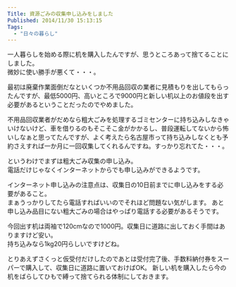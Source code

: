 ```yaml
---
Title: 資源ごみの収集申し込みをしました
Published: 2014/11/30 15:13:15
Tags:
  - "日々の暮らし"
---
```

一人暮らしを始める際に机を購入したんですが、思うところあって捨てることにしました。  
微妙に使い勝手が悪くて・・・。

最初は廃棄作業面倒だなといくつか不用品回収の業者に見積もりを出してもらったんですが、最低5000円、高いところで9000円と新しい机以上のお値段を出す必要があるということだったのでやめました。  

不用品回収業者がだめなら粗大ごみを処理するゴミセンターに持ち込みしなきゃいけないけど、車を借りるのもそこそこ金がかかるし、普段運転してないから怖いしなぁと思ってたんですが、よく考えたら名古屋市って持ち込みしなくとも予約さえすれば一か月に一回収集してくれるんですね。すっかり忘れてた・・・。

というわけでまずは粗大ごみ収集の申し込み。  
電話だけじゃなくインターネットからでも申し込みができるようです。

<?# OEmbed "http://www.city.nagoya.jp/kankyo/page/0000022778.html" /?>

インターネット申し込みの注意点は、収集日の10日前までに申し込みをする必要があること。  
まぁうっかりしてたら電話すればいいのでそれほど問題ない気がします。
あと申し込み品目にない粗大ごみの場合はやっぱり電話する必要があるそうです。

今回出す机は両袖で120cmなので1000円。収集日に道路に出しておく手間はありますけど安い。  
持ち込みなら1kg20円らしいですけどね。

とりあえずさくっと仮受付だけしたのであとは受付完了後、手数料納付券をスーパーで購入して、収集日に道路に置いておけばOK。
新しい机を購入したら今の机をばらしてひもで縛って捨てられる体制にしておきます。